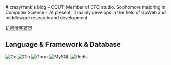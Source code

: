 <head>
    <link rel="icon" href="themr/5B4781D4A59ABFE8240347305BBF0207.png" type="image/png">
</head>
# crazyfrank's blog
- CQUT: Member of CFC studio. Sophomore majoring in Computer Science 
- At present, it mainly develops in the field of GoWeb and middleware research and development

[访问博客首页](theme/home.html)

## Language & Framework & Database
![Go](https://img.shields.io/badge/Go-%2300ADD8.svg?style=flat&logo=go&logoColor=white)
![Gin](https://img.shields.io/badge/Gin-%2523000.svg?style=flat&logo=Gin&logoColor=white&labelColor=blue&color=blue)
![Gorm](https://img.shields.io/badge/Gorm-%2523000?style=flat&logo=Go&logoColor=white&labelColor=blue&color=blue)
![MySQL](https://img.shields.io/badge/MySQL-%2523000?style=flat&logo=MySQL&logoColor=blue&labelColor=white&color=green)
![Redis](https://img.shields.io/badge/Redis-%2523000?style=flat&logo=Redis&logoColor=red&labelColor=white&color=red)
